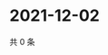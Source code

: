 # 2021-12-02

共 0 条

<!-- BEGIN WEIBO -->
<!-- 最后更新时间 Thu Dec 02 2021 04:00:47 GMT+0800 (China Standard Time) -->

<!-- END WEIBO -->
